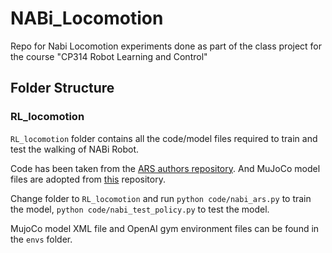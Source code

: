 # NABi_Locomotion
Repo for Nabi Locomotion experiments done as part of the class project for the course "CP314 Robot Learning and Control"

## Folder Structure

### RL_locomotion
`RL_locomotion` folder contains all the code/model files required to train and test the walking of NABi Robot.

Code has been taken from the [ARS authors repository](https://github.com/modestyachts/ARS). And MuJoCo model files are adopted from [this](https://github.com/jinparksj/RL_NABI) repository.

Change folder to `RL_locomotion` and run `python code/nabi_ars.py` to train the model, `python code/nabi_test_policy.py` to test the model.

MujoCo model XML file and OpenAI gym environment files can be found in the `envs` folder.
